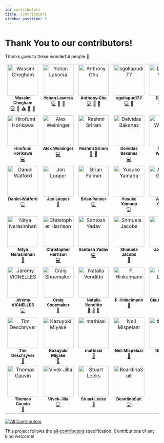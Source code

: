 ```yaml
---
id: contributors
title: Contributors
sidebar_position: 3
---
```


# Thank You to our contributors!

Thanks goes to these wonderful people 🎉

<!-- ALL-CONTRIBUTORS-LIST:START - Do not remove or modify this section -->
<!-- prettier-ignore-start -->
<!-- markdownlint-disable -->
<table>
  <tbody>
    <tr>
      <td align="center" valign="top" width="16.66%"><a href="https://wassim.dev/"><img src="https://avatars.githubusercontent.com/u/1699357?v=4?s=100" width="100px;" alt="Wassim Chegham"/><br /><sub><b>Wassim Chegham</b></sub></a><br /><a href="https://github.com/Azure/static-web-apps-cli/commits?author=manekinekko" title="Code">💻</a> <a href="#maintenance-manekinekko" title="Maintenance">🚧</a> <a href="https://github.com/Azure/static-web-apps-cli/commits?author=manekinekko" title="Tests">⚠️</a> <a href="https://github.com/Azure/static-web-apps-cli/pulls?q=is%3Apr+reviewed-by%3Amanekinekko" title="Reviewed Pull Requests">👀</a> <a href="#tool-manekinekko" title="Tools">🔧</a></td>
      <td align="center" valign="top" width="16.66%"><a href="https://github.com/sinedied"><img src="https://avatars.githubusercontent.com/u/593151?v=4?s=100" width="100px;" alt="Yohan Lasorsa"/><br /><sub><b>Yohan Lasorsa</b></sub></a><br /><a href="https://github.com/Azure/static-web-apps-cli/commits?author=sinedied" title="Code">💻</a> <a href="https://github.com/Azure/static-web-apps-cli/commits?author=sinedied" title="Documentation">📖</a> <a href="https://github.com/Azure/static-web-apps-cli/pulls?q=is%3Apr+reviewed-by%3Asinedied" title="Reviewed Pull Requests">👀</a></td>
      <td align="center" valign="top" width="16.66%"><a href="https://anthonychu.ca/"><img src="https://avatars.githubusercontent.com/u/3982077?v=4?s=100" width="100px;" alt="Anthony Chu"/><br /><sub><b>Anthony Chu</b></sub></a><br /><a href="https://github.com/Azure/static-web-apps-cli/commits?author=anthonychu" title="Code">💻</a> <a href="#projectManagement-anthonychu" title="Project Management">📆</a> <a href="https://github.com/Azure/static-web-apps-cli/commits?author=anthonychu" title="Documentation">📖</a></td>
      <td align="center" valign="top" width="16.66%"><a href="https://github.com/sgollapudi77"><img src="https://avatars.githubusercontent.com/u/85578033?v=4?s=100" width="100px;" alt="sgollapudi77"/><br /><sub><b>sgollapudi77</b></sub></a><br /><a href="https://github.com/Azure/static-web-apps-cli/commits?author=sgollapudi77" title="Code">💻</a> <a href="#maintenance-sgollapudi77" title="Maintenance">🚧</a></td>
      <td align="center" valign="top" width="16.66%"><a href="https://devansuyadav.live/"><img src="https://avatars.githubusercontent.com/u/62554685?v=4?s=100" width="100px;" alt="Devansu Yadav"/><br /><sub><b>Devansu Yadav</b></sub></a><br /><a href="https://github.com/Azure/static-web-apps-cli/commits?author=Devansu-Yadav" title="Code">💻</a></td>
      <td align="center" valign="top" width="16.66%"><a href="https://www.aaron-powell.com/"><img src="https://avatars.githubusercontent.com/u/434140?v=4?s=100" width="100px;" alt="Aaron Powell"/><br /><sub><b>Aaron Powell</b></sub></a><br /><a href="https://github.com/Azure/static-web-apps-cli/commits?author=aaronpowell" title="Code">💻</a></td>
    </tr>
    <tr>
      <td align="center" valign="top" width="16.66%"><a href="https://github.com/horihiro"><img src="https://avatars.githubusercontent.com/u/4566555?v=4?s=100" width="100px;" alt="Hirofumi Horikawa"/><br /><sub><b>Hirofumi Horikawa</b></sub></a><br /><a href="https://github.com/Azure/static-web-apps-cli/commits?author=horihiro" title="Code">💻</a></td>
      <td align="center" valign="top" width="16.66%"><a href="https://github.com/alexweininger"><img src="https://avatars.githubusercontent.com/u/12476526?v=4?s=100" width="100px;" alt="Alex Weininger"/><br /><sub><b>Alex Weininger</b></sub></a><br /><a href="https://github.com/Azure/static-web-apps-cli/commits?author=alexweininger" title="Code">💻</a></td>
      <td align="center" valign="top" width="16.66%"><a href="https://github.com/Reshmi-Sriram"><img src="https://avatars.githubusercontent.com/u/85954235?v=4?s=100" width="100px;" alt="Reshmi Sriram"/><br /><sub><b>Reshmi Sriram</b></sub></a><br /><a href="https://github.com/Azure/static-web-apps-cli/commits?author=Reshmi-Sriram" title="Documentation">📖</a> <a href="#projectManagement-Reshmi-Sriram" title="Project Management">📆</a></td>
      <td align="center" valign="top" width="16.66%"><a href="https://bakanas.lt/"><img src="https://avatars.githubusercontent.com/u/13733045?v=4?s=100" width="100px;" alt="Deividas Bakanas"/><br /><sub><b>Deividas Bakanas</b></sub></a><br /><a href="https://github.com/Azure/static-web-apps-cli/commits?author=DeividasBakanas" title="Code">💻</a></td>
      <td align="center" valign="top" width="16.66%"><a href="http://tush.wordpress.com/"><img src="https://avatars.githubusercontent.com/u/153876?v=4?s=100" width="100px;" alt="Tushar Wadekar"/><br /><sub><b>Tushar Wadekar</b></sub></a><br /><a href="https://github.com/Azure/static-web-apps-cli/commits?author=tush" title="Code">💻</a></td>
      <td align="center" valign="top" width="16.66%"><a href="http://jameschambers.com/"><img src="https://avatars.githubusercontent.com/u/1197383?v=4?s=100" width="100px;" alt="James Chambers"/><br /><sub><b>James Chambers</b></sub></a><br /><a href="https://github.com/Azure/static-web-apps-cli/commits?author=MisterJames" title="Documentation">📖</a></td>
    </tr>
    <tr>
      <td align="center" valign="top" width="16.66%"><a href="https://www.watfordconsulting.com/"><img src="https://avatars.githubusercontent.com/u/5949502?v=4?s=100" width="100px;" alt="Daniel Watford"/><br /><sub><b>Daniel Watford</b></sub></a><br /><a href="https://github.com/Azure/static-web-apps-cli/commits?author=danwatford" title="Code">💻</a></td>
      <td align="center" valign="top" width="16.66%"><a href="http://www.jenlooper.com/"><img src="https://avatars.githubusercontent.com/u/1450004?v=4?s=100" width="100px;" alt="Jen Looper"/><br /><sub><b>Jen Looper</b></sub></a><br /><a href="https://github.com/Azure/static-web-apps-cli/commits?author=jlooper" title="Documentation">📖</a></td>
      <td align="center" valign="top" width="16.66%"><a href="http://codekitchen.net/"><img src="https://avatars.githubusercontent.com/u/52172?v=4?s=100" width="100px;" alt="Brian Palmer"/><br /><sub><b>Brian Palmer</b></sub></a><br /><a href="https://github.com/Azure/static-web-apps-cli/commits?author=codekitchen" title="Code">💻</a></td>
      <td align="center" valign="top" width="16.66%"><a href="http://teitoku-window.hatenablog.com/"><img src="https://avatars.githubusercontent.com/u/1955233?v=4?s=100" width="100px;" alt="Yusuke Yamada"/><br /><sub><b>Yusuke Yamada</b></sub></a><br /><a href="https://github.com/Azure/static-web-apps-cli/commits?author=yamachu" title="Code">💻</a></td>
      <td align="center" valign="top" width="16.66%"><a href="https://github.com/garand"><img src="https://avatars.githubusercontent.com/u/82437?v=4?s=100" width="100px;" alt="Anthony Garand"/><br /><sub><b>Anthony Garand</b></sub></a><br /><a href="https://github.com/Azure/static-web-apps-cli/commits?author=garand" title="Code">💻</a></td>
      <td align="center" valign="top" width="16.66%"><a href="https://github.com/simonaco"><img src="https://avatars.githubusercontent.com/u/1573904?v=4?s=100" width="100px;" alt="Simona Cotin"/><br /><sub><b>Simona Cotin</b></sub></a><br /><a href="https://github.com/Azure/static-web-apps-cli/commits?author=simonaco" title="Documentation">📖</a></td>
    </tr>
    <tr>
      <td align="center" valign="top" width="16.66%"><a href="http://www.linkedin.com/in/nityan"><img src="https://avatars.githubusercontent.com/u/279083?v=4?s=100" width="100px;" alt="Nitya Narasimhan"/><br /><sub><b>Nitya Narasimhan</b></sub></a><br /><a href="https://github.com/Azure/static-web-apps-cli/commits?author=nitya" title="Documentation">📖</a></td>
      <td align="center" valign="top" width="16.66%"><a href="https://github.com/GeekTrainer"><img src="https://avatars.githubusercontent.com/u/6109729?v=4?s=100" width="100px;" alt="Christopher Harrison"/><br /><sub><b>Christopher Harrison</b></sub></a><br /><a href="https://github.com/Azure/static-web-apps-cli/commits?author=GeekTrainer" title="Code">💻</a></td>
      <td align="center" valign="top" width="16.66%"><a href="https://www.santoshyadav.dev/"><img src="https://avatars.githubusercontent.com/u/11923975?v=4?s=100" width="100px;" alt="Santosh Yadav"/><br /><sub><b>Santosh Yadav</b></sub></a><br /><a href="https://github.com/Azure/static-web-apps-cli/commits?author=santoshyadavdev" title="Code">💻</a></td>
      <td align="center" valign="top" width="16.66%"><a href="https://github.com/shmool"><img src="https://avatars.githubusercontent.com/u/4953875?v=4?s=100" width="100px;" alt="Shmuela Jacobs"/><br /><sub><b>Shmuela Jacobs</b></sub></a><br /><a href="https://github.com/Azure/static-web-apps-cli/commits?author=shmool" title="Documentation">📖</a></td>
      <td align="center" valign="top" width="16.66%"><a href="http://johnpapa.net/"><img src="https://avatars.githubusercontent.com/u/1202528?v=4?s=100" width="100px;" alt="John Papa"/><br /><sub><b>John Papa</b></sub></a><br /><a href="https://github.com/Azure/static-web-apps-cli/commits?author=johnpapa" title="Documentation">📖</a></td>
      <td align="center" valign="top" width="16.66%"><a href="https://github.com/danielgary"><img src="https://avatars.githubusercontent.com/u/5438098?v=4?s=100" width="100px;" alt="Daniel Gary"/><br /><sub><b>Daniel Gary</b></sub></a><br /><a href="https://github.com/Azure/static-web-apps-cli/commits?author=danielgary" title="Code">💻</a></td>
    </tr>
    <tr>
      <td align="center" valign="top" width="16.66%"><a href="https://github.com/jeremyVignelles"><img src="https://avatars.githubusercontent.com/u/3399355?v=4?s=100" width="100px;" alt="Jérémy VIGNELLES"/><br /><sub><b>Jérémy VIGNELLES</b></sub></a><br /><a href="https://github.com/Azure/static-web-apps-cli/commits?author=jeremyVignelles" title="Code">💻</a></td>
      <td align="center" valign="top" width="16.66%"><a href="http://craigshoemaker.io/"><img src="https://avatars.githubusercontent.com/u/127797?v=4?s=100" width="100px;" alt="Craig Shoemaker"/><br /><sub><b>Craig Shoemaker</b></sub></a><br /><a href="https://github.com/Azure/static-web-apps-cli/commits?author=craigshoemaker" title="Documentation">📖</a></td>
      <td align="center" valign="top" width="16.66%"><a href="https://github.com/anfibiacreativa"><img src="https://avatars.githubusercontent.com/u/4014025?v=4?s=100" width="100px;" alt="Natalia Venditto"/><br /><sub><b>Natalia Venditto</b></sub></a><br /><a href="#research-anfibiacreativa" title="Research">🔬</a> <a href="#userTesting-anfibiacreativa" title="User Testing">📓</a> <a href="https://github.com/Azure/static-web-apps-cli/commits?author=anfibiacreativa" title="Documentation">📖</a></td>
      <td align="center" valign="top" width="16.66%"><a href="https://fhinkel.rocks/"><img src="https://avatars.githubusercontent.com/u/101553?v=4?s=100" width="100px;" alt="F. Hinkelmann"/><br /><sub><b>F. Hinkelmann</b></sub></a><br /><a href="#userTesting-fhinkel" title="User Testing">📓</a></td>
      <td align="center" valign="top" width="16.66%"><a href="https://github.com/glaucia86"><img src="https://avatars.githubusercontent.com/u/1631477?v=4?s=100" width="100px;" alt="Glaucia Lemos"/><br /><sub><b>Glaucia Lemos</b></sub></a><br /><a href="#userTesting-glaucia86" title="User Testing">📓</a></td>
      <td align="center" valign="top" width="16.66%"><a href="https://github.com/SIkebe"><img src="https://avatars.githubusercontent.com/u/17608272?v=4?s=100" width="100px;" alt="SIkebe"/><br /><sub><b>SIkebe</b></sub></a><br /><a href="https://github.com/Azure/static-web-apps-cli/commits?author=SIkebe" title="Documentation">📖</a></td>
    </tr>
    <tr>
      <td align="center" valign="top" width="16.66%"><a href="http://timdeschryver.dev"><img src="https://avatars.githubusercontent.com/u/28659384?v=4?s=100" width="100px;" alt="Tim Deschryver"/><br /><sub><b>Tim Deschryver</b></sub></a><br /><a href="https://github.com/Azure/static-web-apps-cli/commits?author=timdeschryver" title="Documentation">📖</a></td>
      <td align="center" valign="top" width="16.66%"><a href="https://k-miyake.github.io/blog/"><img src="https://avatars.githubusercontent.com/u/1104403?v=4?s=100" width="100px;" alt="Kazuyuki Miyake"/><br /><sub><b>Kazuyuki Miyake</b></sub></a><br /><a href="https://github.com/Azure/static-web-apps-cli/commits?author=k-miyake" title="Documentation">📖</a></td>
      <td align="center" valign="top" width="16.66%"><a href="https://github.com/mathiasi"><img src="https://avatars.githubusercontent.com/u/2315801?v=4?s=100" width="100px;" alt="mathiasi"/><br /><sub><b>mathiasi</b></sub></a><br /><a href="https://github.com/Azure/static-web-apps-cli/commits?author=mathiasi" title="Documentation">📖</a></td>
      <td align="center" valign="top" width="16.66%"><a href="https://github.com/neilmispelaar"><img src="https://avatars.githubusercontent.com/u/9325038?v=4?s=100" width="100px;" alt="Neil Mispelaar"/><br /><sub><b>Neil Mispelaar</b></sub></a><br /><a href="https://github.com/Azure/static-web-apps-cli/commits?author=neilmispelaar" title="Documentation">📖</a></td>
      <td align="center" valign="top" width="16.66%"><a href="https://github.com/thsackos"><img src="https://avatars.githubusercontent.com/u/47867435?v=4?s=100" width="100px;" alt="thsackos"/><br /><sub><b>thsackos</b></sub></a><br /><a href="https://github.com/Azure/static-web-apps-cli/commits?author=thsackos" title="Code">💻</a></td>
      <td align="center" valign="top" width="16.66%"><a href="https://github.com/rupareddy5-21"><img src="https://avatars.githubusercontent.com/u/85722799?v=4?s=100" width="100px;" alt="Rupa Reddy"/><br /><sub><b>Rupa Reddy</b></sub></a><br /><a href="https://github.com/Azure/static-web-apps-cli/commits?author=rupareddy5-21" title="Code">💻</a></td>
    </tr>
    <tr>
      <td align="center" valign="top" width="16.66%"><a href="https://thomasgauvin.com/"><img src="https://avatars.githubusercontent.com/u/35609369?v=4?s=100" width="100px;" alt="Thomas Gauvin"/><br /><sub><b>Thomas Gauvin</b></sub></a><br /><a href="https://github.com/Azure/static-web-apps-cli/commits?author=thomasgauvin" title="Documentation">📖</a></td>
      <td align="center" valign="top" width="16.66%"><a href="https://github.com/vivekjilla"><img src="https://avatars.githubusercontent.com/u/6436807?v=4?s=100" width="100px;" alt="Vivek Jilla"/><br /><sub><b>Vivek Jilla</b></sub></a><br /><a href="https://github.com/Azure/static-web-apps-cli/commits?author=vivekjilla" title="Code">💻</a></td>
      <td align="center" valign="top" width="16.66%"><a href="https://stuartleeks.com"><img src="https://avatars.githubusercontent.com/u/1824461?v=4?s=100" width="100px;" alt="Stuart Leeks"/><br /><sub><b>Stuart Leeks</b></sub></a><br /><a href="https://github.com/Azure/static-web-apps-cli/commits?author=stuartleeks" title="Documentation">📖</a></td>
      <td align="center" valign="top" width="16.66%"><a href="https://github.com/BeardInASuit"><img src="https://avatars.githubusercontent.com/u/27794078?v=4?s=100" width="100px;" alt="BeardinaSuit"/><br /><sub><b>BeardinaSuit</b></sub></a><br /><a href="https://github.com/Azure/static-web-apps-cli/commits?author=BeardInASuit" title="Code">💻</a></td>
    </tr>
  </tbody>
</table>

<!-- markdownlint-restore -->
<!-- prettier-ignore-end -->

<!-- ALL-CONTRIBUTORS-LIST:END -->

<!-- ALL-CONTRIBUTORS-BADGE:START - Do not remove or modify this section -->
[![All Contributors](https://img.shields.io/badge/all_contributors-37-orange.svg?style=flat-square)](#contributors-)
<!-- ALL-CONTRIBUTORS-BADGE:END -->

This project follows the [all-contributors](https://github.com/all-contributors/all-contributors) specification. Contributions of any kind welcome!
